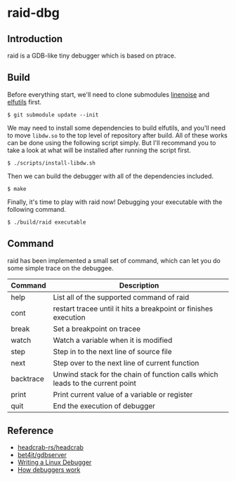 # raid-dbg

## Introduction

raid is a GDB-like tiny debugger which is based on ptrace.

## Build

Before everything start, we'll need to clone submodules
[linenoise](https://github.com/antirez/linenoise) and
[elfutils](http://sourceware.org/git/elfutils.git) first.

```
$ git submodule update --init
```

We may need to install some dependencies to build elfutils, and you'll need to
move `libdw.so` to the top level of repository after build. All of these works can be done
using the following script simply. But I'll recommand you to take a look at what will be
installed after running the script first.

```
$ ./scripts/install-libdw.sh
```

Then we can build the debugger with all of the dependencies included.
```
$ make
```

Finally, it's time to play with raid now! Debugging your executable with
the following command.
```
$ ./build/raid executable
```

## Command

raid has been implemented a small set of command, which can let you do some simple
trace on the debuggee.

Command     | Description
------------|------------------
help        | List all of the supported command of raid
cont        | restart tracee until it hits a breakpoint or finishes execution
break       | Set a breakpoint on tracee
watch       | Watch a variable when it is modified
step        | Step in to the next line of source file
next        | Step over to the next line of current function
backtrace   | Unwind stack for the chain of function calls which leads to the current point
print       | Print current value of a variable or register
quit        | End the execution of debugger

## Reference

* [headcrab-rs/headcrab](https://github.com/headcrab-rs/headcrab)
* [bet4it/gdbserver](https://github.com/bet4it/gdbserver)
* [Writing a Linux Debugger](https://blog.tartanllama.xyz/writing-a-linux-debugger-setup/)
* [How debuggers work](https://eli.thegreenplace.net/2011/01/23/how-debuggers-work-part-1)
